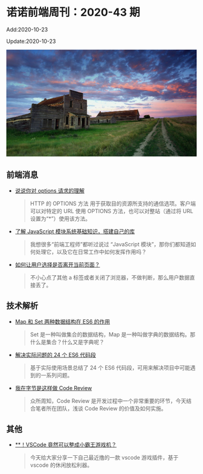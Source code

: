 <!--
 * @Description: 2020-43
 * @Author: zoeblow
 * @Email: wangfuyuan@nnuo.com
 * @Date: 2020-07-17 19:10:43
 * @LastEditors: zoeblow
 * @LastEditTime: 2020-10-23 13:43:01
 * @FilePath: \nuofe-weekly\2020\weekly-43.md
 -->

# 诺诺前端周刊：2020-43 期

Add:2020-10-23

Update:2020-10-23

![202043](../images/2020/202043.jpg)

## 前端消息

- [说说你对 options 请求的理解](https://mp.weixin.qq.com/s/uJcYuyK_2FPJR9KEtZhB-Q)

  > HTTP 的 OPTIONS 方法 用于获取目的资源所支持的通信选项。客户端可以对特定的 URL 使用 OPTIONS 方法，也可以对整站（通过将 URL 设置为“\*”）使用该方法。

- [了解 JavaScript 模块系统基础知识，搭建自己的库](https://mp.weixin.qq.com/s/4bKM4S-gwPsFq_-Yvl__Ig)

  > 我想很多“前端工程师”都听过说过 “JavaScript 模块”，那你们都知道如何处理它，以及它在日常工作中如何发挥作用吗？

- [如何让用户选择是否离开当前页面？](https://mp.weixin.qq.com/s/vIldQ0--Uk8kcy4XbT9DjA)

  > 不小心点了其他 a 标签或者关闭了浏览器，不做判断，那么用户数据直接丢了。

## 技术解析

- [Map 和 Set 两种数据结构在 ES6 的作用](https://mp.weixin.qq.com/s/T0RbksuupBF6oKJEl-ijRg)

  > Set 是一种叫做集合的数据结构，Map 是一种叫做字典的数据结构。那什么是集合？什么又是字典呢？

- [解决实际问题的 24 个 ES6 代码段](https://mp.weixin.qq.com/s/an_pXkV_1CC_rrt8AX4qtQ)

  > 基于实际使用场景总结了 24 个 ES6 代码段，可用来解决项目中可能遇到的一系列问题。

- [我在字节是这样做 Code Review](https://juejin.im/post/6882333635203039239)

  > 众所周知，Code Review 是开发过程中一个非常重要的环节，今天结合笔者所在团队，浅谈 Code Review 的价值及如何实施。

## 其他

- [\*\*！VSCode 竟然可以整成小霸王游戏机？](https://mp.weixin.qq.com/s/5FLMvpOJfPGWeJopVNfNyw)

  > 今天给大家分享一下自己最近撸的一款 vscode 游戏插件，基于 vscode 的休闲放松利器。
